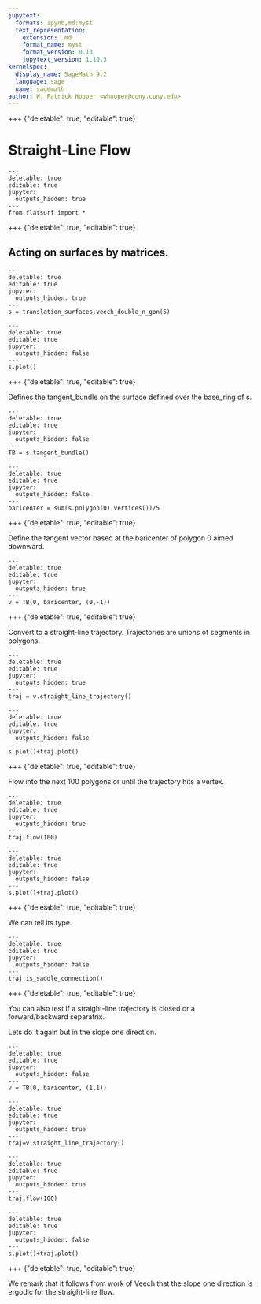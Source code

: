 ```yaml
---
jupytext:
  formats: ipynb,md:myst
  text_representation:
    extension: .md
    format_name: myst
    format_version: 0.13
    jupytext_version: 1.10.3
kernelspec:
  display_name: SageMath 9.2
  language: sage
  name: sagemath
author: W. Patrick Hooper <whooper@ccny.cuny.edu>
---
```


+++ {"deletable": true, "editable": true}

# Straight-Line Flow

```{code-cell} ipython3
---
deletable: true
editable: true
jupyter:
  outputs_hidden: true
---
from flatsurf import *
```

+++ {"deletable": true, "editable": true}

## Acting on surfaces by matrices.

```{code-cell} ipython3
---
deletable: true
editable: true
jupyter:
  outputs_hidden: true
---
s = translation_surfaces.veech_double_n_gon(5)
```

```{code-cell} ipython3
---
deletable: true
editable: true
jupyter:
  outputs_hidden: false
---
s.plot()
```

+++ {"deletable": true, "editable": true}

Defines the tangent_bundle on the surface defined over the base_ring of s.

```{code-cell} ipython3
---
deletable: true
editable: true
jupyter:
  outputs_hidden: false
---
TB = s.tangent_bundle()
```

```{code-cell} ipython3
---
deletable: true
editable: true
jupyter:
  outputs_hidden: false
---
baricenter = sum(s.polygon(0).vertices())/5
```

+++ {"deletable": true, "editable": true}

Define the tangent vector based at the baricenter of polygon 0 aimed downward.

```{code-cell} ipython3
---
deletable: true
editable: true
jupyter:
  outputs_hidden: true
---
v = TB(0, baricenter, (0,-1))
```

+++ {"deletable": true, "editable": true}

Convert to a straight-line trajectory. Trajectories are unions of segments in polygons.

```{code-cell} ipython3
---
deletable: true
editable: true
jupyter:
  outputs_hidden: true
---
traj = v.straight_line_trajectory()
```

```{code-cell} ipython3
---
deletable: true
editable: true
jupyter:
  outputs_hidden: false
---
s.plot()+traj.plot()
```

+++ {"deletable": true, "editable": true}

Flow into the next $100$ polygons or until the trajectory hits a vertex.

```{code-cell} ipython3
---
deletable: true
editable: true
jupyter:
  outputs_hidden: true
---
traj.flow(100)
```

```{code-cell} ipython3
---
deletable: true
editable: true
jupyter:
  outputs_hidden: false
---
s.plot()+traj.plot()
```

+++ {"deletable": true, "editable": true}

We can tell its type.

```{code-cell} ipython3
---
deletable: true
editable: true
jupyter:
  outputs_hidden: false
---
traj.is_saddle_connection()
```

+++ {"deletable": true, "editable": true}

You can also test if a straight-line trajectory is closed or a forward/backward separatrix.

Lets do it again but in the slope one direction.

```{code-cell} ipython3
---
deletable: true
editable: true
jupyter:
  outputs_hidden: false
---
v = TB(0, baricenter, (1,1))
```

```{code-cell} ipython3
---
deletable: true
editable: true
jupyter:
  outputs_hidden: true
---
traj=v.straight_line_trajectory()
```

```{code-cell} ipython3
---
deletable: true
editable: true
jupyter:
  outputs_hidden: true
---
traj.flow(100)
```

```{code-cell} ipython3
---
deletable: true
editable: true
jupyter:
  outputs_hidden: false
---
s.plot()+traj.plot()
```

+++ {"deletable": true, "editable": true}

We remark that it follows from work of Veech that the slope one direction is ergodic for the straight-line flow.
